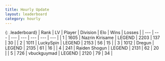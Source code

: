 ```yaml
---
title: Hourly Update
layout: leaderboard
category: hourly
---
```


{: .leaderboard}
| Rank | LV | Player | Division | Elo | Wins | Losses |
| --- | --- | --- | --- | --- | --- | --- |
| <span data-change="0">1</span> | 1605 | <span title="ID: 315148">Nazrin Kirisame</span> | LEGEND | <span data-change="0">2203</span> | <span data-change="0">137</span> | <span data-change="0">30</span> |
| <span data-change="0">2</span> | 1011 | <span title="ID: 498412">LuckySpin</span> | LEGEND | <span data-change="0">2153</span> | <span data-change="0">56</span> | <span data-change="0">15</span> |
| <span data-change="2">3</span> | 1012 | <span title="ID: 337810">Dregun</span> | LEGEND | <span data-change="21">2135</span> | <span data-change="4">61</span> | <span data-change="0">16</span> |
| <span data-change="-1">4</span> | 241 | <span title="ID: 573202">Raiden Shogun</span> | LEGEND | <span data-change="5">2131</span> | <span data-change="1">62</span> | <span data-change="0">20</span> |
| <span data-change="-1">5</span> | 726 | <span title="ID: 418052">vbuckguymad</span> | LEGEND | <span data-change="0">2120</span> | <span data-change="0">79</span> | <span data-change="0">34</span> |